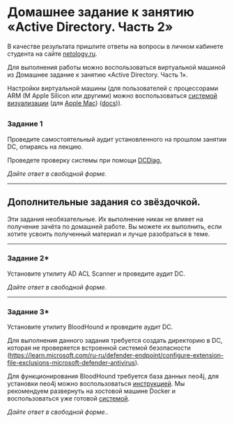 # Домашнее задание к занятию «Active Directory. Часть 2»

В качестве результата пришлите ответы на вопросы в личном кабинете студента на сайте [netology.ru](https://netology.ru/).

Для выполнения работы можно воспользоваться виртуальной машиной из Домашнее задание к занятию «Active Directory. Часть 1».

Настройки виртуальной машины (для пользователей с процессорами ARM (M Apple Silicon или другими) можно воспользоваться [системой визуализации](https://www.qemu.org/) (для [Apple Mac](https://github.com/utmapp/UTM)) ([docs](https://docs.getutm.app/))).

## 

### Задание 1

Проведите самостоятельный аудит установленного на прошлом занятии DC, опираясь на лекцию. 

Проведете проверку системы при помощи [DCDiag.](https://learn.microsoft.com/ru-ru/windows-server/administration/windows-commands/dcdiag)

*Дайте ответ в свободной форме.*

------

## Дополнительные задания со звёздочкой.

Эти задания необязательные. Их выполнение никак не влияет на получение зачёта по домашней работе. Вы можете их выполнить, если хотите усвоить полученный материал и лучше разобраться в теме.

------

### Задание 2*

Установите утилиту AD ACL Scanner и проведите аудит DC.

*Дайте ответ в свободной форме.*

------

### Задание 3*

Установите утилиту BloodHound и проведите аудит DC.

Для выполнения данного задания требуется создать директорию в DC, которая не проверяется встроенной системой безопасности (https://learn.microsoft.com/ru-ru/defender-endpoint/configure-extension-file-exclusions-microsoft-defender-antivirus). 

Для функционирования BloodHound требуется база данных neo4j, для установки neo4j можно воспользоваться [инструкцией](https://neo4jrb.readthedocs.io/en/stable/Setup.html). 
Мы рекомендуем развернуть на хостовой машине Docker и воспользоваться уже готовой [системой](https://hub.docker.com/r/bitnami/neo4j). 

*Дайте ответ в свободной форме..*
